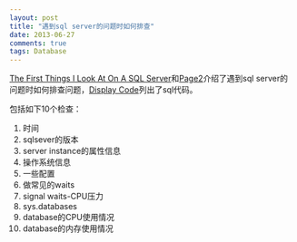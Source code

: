 ```yaml
---
layout: post
title: "遇到sql server的问题时如何排查"
date: 2013-06-27
comments: true
tags: Database
---
```

<p><a href="http://www.i-programmer.info/programming/database/6028-the-first-things-i-look-at-on-a-sql-server-part-1.html">The First Things I Look At On A SQL Server</a>和<a href="http://www.i-programmer.info/programming/database/6028-the-first-things-i-look-at-on-a-sql-server-part-1.html?start=1">Page2</a>介绍了遇到sql server的问题时如何排查问题，<a href="http://www.i-programmer.info/images/stories/Core/Database/InitialChecks/dba_InitialChecks_part1%20%281%29.sql.html" target="_blank">Display Code</a>列出了sql代码。</p><p>包括如下10个检查：</p><ol><li>时间</li><li>sqlsever的版本</li><li>server instance的属性信息</li><li>操作系统信息</li><li>一些配置</li><li>做常见的waits</li><li>signal waits-CPU压力</li><li>sys.databases</li><li>database的CPU使用情况</li><li>database的内存使用情况</li></ol>